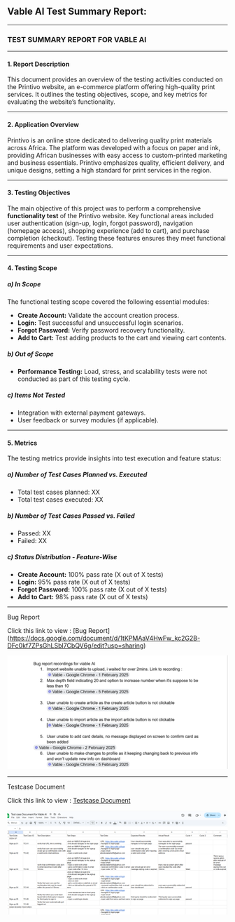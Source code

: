 
## **Vable AI Test Summary Report**:

---

### TEST SUMMARY REPORT FOR VABLE AI

---

#### 1. Report Description
This document provides an overview of the testing activities conducted on the Printivo website, an e-commerce platform offering high-quality print services. It outlines the testing objectives, scope, and key metrics for evaluating the website’s functionality.

---

#### 2. Application Overview
Printivo is an online store dedicated to delivering quality print materials across Africa. The platform was developed with a focus on paper and ink, providing African businesses with easy access to custom-printed marketing and business essentials. Printivo emphasizes quality, efficient delivery, and unique designs, setting a high standard for print services in the region.

---

#### 3. Testing Objectives
The main objective of this project was to perform a comprehensive **functionality test** of the Printivo website. Key functional areas included user authentication (sign-up, login, forgot password), navigation (homepage access), shopping experience (add to cart), and purchase completion (checkout). Testing these features ensures they meet functional requirements and user expectations.

---

#### 4. Testing Scope
##### a) In Scope
The functional testing scope covered the following essential modules:
   - **Create Account:** Validate the account creation process.
   - **Login:** Test successful and unsuccessful login scenarios.
   - **Forgot Password:** Verify password recovery functionality.
   - **Add to Cart:** Test adding products to the cart and viewing cart contents.

##### b) Out of Scope
   - **Performance Testing:** Load, stress, and scalability tests were not conducted as part of this testing cycle.

##### c) Items Not Tested
   - Integration with external payment gateways.
   - User feedback or survey modules (if applicable).

---

#### 5. Metrics
The testing metrics provide insights into test execution and feature status:

##### a) Number of Test Cases Planned vs. Executed
   - Total test cases planned: XX
   - Total test cases executed: XX

##### b) Number of Test Cases Passed vs. Failed
   - Passed: XX
   - Failed: XX

##### c) Status Distribution - Feature-Wise
   - **Create Account:** 100% pass rate (X out of X tests)
   - **Login:** 95% pass rate (X out of X tests)
   - **Forgot Password:** 100% pass rate (X out of X tests)
   - **Add to Cart:** 98% pass rate (X out of X tests)

---
Bug Report 

Click this link to view : [Bug Report]
(https://docs.google.com/document/d/1tKPMAaV4HwFw_kc2G2B-DFc0kf7ZPsGhLSbl7CbQV6g/edit?usp=sharing)

![Bug Report](https://github.com/Abydams/Portfolio-Projects/blob/main/Vable%20AI/bug%20report%20screenshot.png)

---
Testcase Document

Click this link to view : [Testcase Document](https://docs.google.com/spreadsheets/d/1489hm5NW9VKde7VWLFyJVbN7cCLLl3mJ4qw_ZwErO68/edit?usp=sharing)

![Testcase Document](https://github.com/Abydams/Portfolio-Projects/blob/main/Vable%20AI/Testcase%20document%20screenshot%20for%20vable%20.png)

